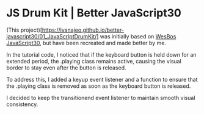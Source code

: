 # JS Drum Kit | Better JavaScript30

(This project)[https://ivanajeo.github.io/better-javascript30/01_JavaScriptDrumKit/] was initially based on [WesBos JavaScript30](https://javascript30.com/), but have been recreated and made better by me.

In the tutorial code, I noticed that if the keyboard button is held down for an extended period, the .playing class remains active, causing the visual border to stay even after the button is released.

To address this, I added a keyup event listener and a function to ensure that the .playing class is removed as soon as the keyboard button is released.

I decided to keep the transitionend event listener to maintain smooth visual consistency.